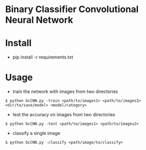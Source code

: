# Binary Classifier Convolutional Neural Network

# Install
* pip install -r requirements.txt

# Usage
* train the network with images from two directories
```
$ python bcCNN.py -train <path/to/images1> <path/to/images2> <dir/to/save/model> <model/category>
```
* test the accuracy on images from two directories
```
$ python bcCNN.py -test <path/to/images1> <path/to/images2>
```
* classify a single image
```
$ python bcCNN.py -classify <path/image/to/classify>
```
